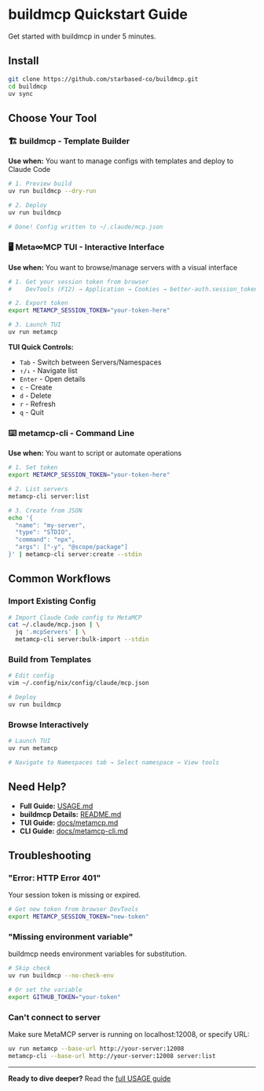 # buildmcp Quickstart Guide

Get started with buildmcp in under 5 minutes.

## Install

```bash
git clone https://github.com/starbased-co/buildmcp.git
cd buildmcp
uv sync
```

## Choose Your Tool

### 🏗️ buildmcp - Template Builder

**Use when:** You want to manage configs with templates and deploy to Claude Code

```bash
# 1. Preview build
uv run buildmcp --dry-run

# 2. Deploy
uv run buildmcp

# Done! Config written to ~/.claude/mcp.json
```

### 🖥️ Meta∞MCP TUI - Interactive Interface

**Use when:** You want to browse/manage servers with a visual interface

```bash
# 1. Get your session token from browser
#    DevTools (F12) → Application → Cookies → better-auth.session_token

# 2. Export token
export METAMCP_SESSION_TOKEN="your-token-here"

# 3. Launch TUI
uv run metamcp
```

**TUI Quick Controls:**
- `Tab` - Switch between Servers/Namespaces
- `↑/↓` - Navigate list
- `Enter` - Open details
- `c` - Create
- `d` - Delete
- `r` - Refresh
- `q` - Quit

### ⌨️ metamcp-cli - Command Line

**Use when:** You want to script or automate operations

```bash
# 1. Set token
export METAMCP_SESSION_TOKEN="your-token-here"

# 2. List servers
metamcp-cli server:list

# 3. Create from JSON
echo '{
  "name": "my-server",
  "type": "STDIO",
  "command": "npx",
  "args": ["-y", "@scope/package"]
}' | metamcp-cli server:create --stdin
```

## Common Workflows

### Import Existing Config

```bash
# Import Claude Code config to MetaMCP
cat ~/.claude/mcp.json | \
  jq '.mcpServers' | \
  metamcp-cli server:bulk-import --stdin
```

### Build from Templates

```bash
# Edit config
vim ~/.config/nix/config/claude/mcp.json

# Deploy
uv run buildmcp
```

### Browse Interactively

```bash
# Launch TUI
uv run metamcp

# Navigate to Namespaces tab → Select namespace → View tools
```

## Need Help?

- **Full Guide:** [USAGE.md](./USAGE.md)
- **buildmcp Details:** [README.md](./README.md)
- **TUI Guide:** [docs/metamcp.md](./docs/metamcp.md)
- **CLI Guide:** [docs/metamcp-cli.md](./docs/metamcp-cli.md)

## Troubleshooting

### "Error: HTTP Error 401"

Your session token is missing or expired.

```bash
# Get new token from browser DevTools
export METAMCP_SESSION_TOKEN="new-token"
```

### "Missing environment variable"

buildmcp needs environment variables for substitution.

```bash
# Skip check
uv run buildmcp --no-check-env

# Or set the variable
export GITHUB_TOKEN="your-token"
```

### Can't connect to server

Make sure MetaMCP server is running on localhost:12008, or specify URL:

```bash
uv run metamcp --base-url http://your-server:12008
metamcp-cli --base-url http://your-server:12008 server:list
```

---

**Ready to dive deeper?** Read the [full USAGE guide](./USAGE.md)
